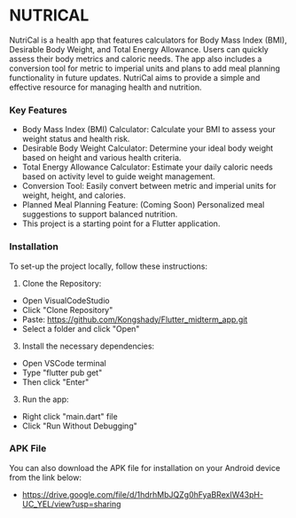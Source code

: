 # NUTRICAL

NutriCal is a health app that features calculators for Body Mass Index (BMI), Desirable Body Weight, and Total Energy Allowance. Users can quickly assess their body metrics and caloric needs. The app also includes a conversion tool for metric to imperial units and plans to add meal planning functionality in future updates. NutriCal aims to provide a simple and effective resource for managing health and nutrition.

### Key Features
- Body Mass Index (BMI) Calculator: Calculate your BMI to assess your weight status and health risk.
- Desirable Body Weight Calculator: Determine your ideal body weight based on height and various health criteria.
- Total Energy Allowance Calculator: Estimate your daily caloric needs based on activity level to guide weight management.
- Conversion Tool: Easily convert between metric and imperial units for weight, height, and calories.
- Planned Meal Planning Feature: (Coming Soon) Personalized meal suggestions to support balanced nutrition.
- This project is a starting point for a Flutter application.

### Installation
To set-up the project locally, follow these instructions:

1. Clone the Repository:
  - Open VisualCodeStudio
  - Click "Clone Repository"
  - Paste: https://github.com/Kongshady/Flutter_midterm_app.git
  - Select a folder and click "Open"
   
3. Install the necessary dependencies:
  - Open VSCode terminal
  - Type "flutter pub get"
  - Then click "Enter"

3. Run the app:
  - Right click "main.dart" file
  - Click "Run Without Debugging"

### APK File
You can also download the APK file for installation on your Android device from the link below:
- https://drive.google.com/file/d/1hdrhMbJQZg0hFyaBRexIW43pH-UC_YEL/view?usp=sharing
